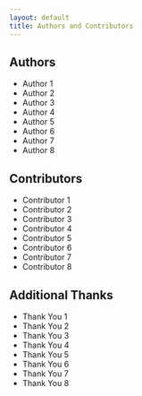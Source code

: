 ```yaml
---
layout: default
title: Authors and Contributors
---
```


## Authors
- Author 1
- Author 2
- Author 3
- Author 4
- Author 5
- Author 6
- Author 7
- Author 8


## Contributors
- Contributor 1
- Contributor 2
- Contributor 3
- Contributor 4
- Contributor 5
- Contributor 6
- Contributor 7
- Contributor 8


## Additional Thanks
- Thank You 1
- Thank You 2
- Thank You 3
- Thank You 4
- Thank You 5
- Thank You 6
- Thank You 7
- Thank You 8
